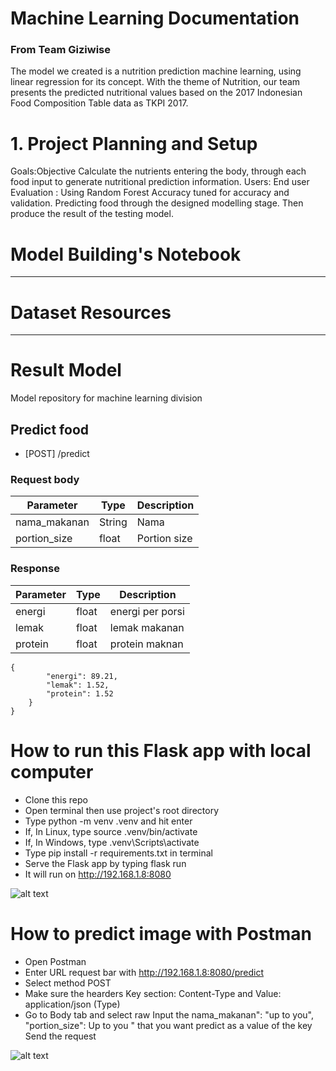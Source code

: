 # Machine Learning Documentation
### From Team Giziwise

The model we created is a nutrition prediction machine learning, using linear regression for its concept. With the theme of Nutrition, our team presents the predicted nutritional values based on the 2017 Indonesian Food Composition Table data as TKPI 2017.


# 1. Project Planning and Setup
Goals:Objective Calculate the nutrients entering the body, through each food input to generate nutritional prediction information.
Users: End user
Evaluation  : Using Random Forest Accuracy tuned for accuracy and validation. Predicting food through the designed modelling stage. Then produce the result of the testing model.

# Model Building's Notebook


---

# Dataset Resources


---

# Result Model
Model repository for machine learning division
## Predict food
- [POST] /predict

### Request body
| Parameter    | Type   | Description   |
| ------------ | ------ | ------------- |
| nama_makanan | String | Nama          |
| portion_size | float  | Portion size  |

### Response
| Parameter | Type   | Description      |
| --------- | ------ | ---------------- |
| energi    | float  | energi per porsi |
| lemak     | float  | lemak makanan    |
| protein   | float  | protein maknan   |

```
{
        "energi": 89.21,
        "lemak": 1.52,
        "protein": 1.52
    }
}
```

# How to run this Flask app with local computer
- Clone this repo
- Open terminal then use project's root directory
- Type python -m venv .venv and hit enter
- If, In Linux, type source .venv/bin/activate
- If, In Windows, type .venv\Scripts\activate
- Type pip install -r requirements.txt in terminal
- Serve the Flask app by typing flask run
- It will run on http://192.168.1.8:8080

![alt text](https://github.com/SyifaSyarifah/Model_ML/blob/main/Deploy%20Lokal.png?raw=true)

# How to predict image with Postman
- Open Postman
- Enter URL request bar with http://192.168.1.8:8080/predict
- Select method POST
- Make sure the hearders Key section: Content-Type and Value: application/json (Type)
- Go to Body tab and select raw
Input the nama_makanan": "up to you",
  "portion_size": Up to you " that you want predict as a value of the key
Send the request

![alt text](https://github.com/SyifaSyarifah/Model_ML/blob/main/Postman.jpg?raw=true)
